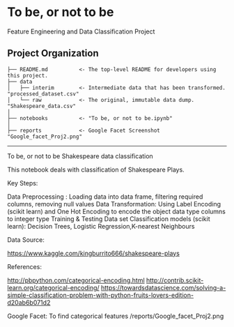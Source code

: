 To be, or not to be
==============================

Feature Engineering and Data Classification Project

Project Organization
------------

    ├── README.md          <- The top-level README for developers using this project.
    ├── data
    │   ├── interim        <- Intermediate data that has been transformed.   	"processed_dataset.csv"
    │   └── raw            <- The original, immutable data dump. 		        "Shakespeare_data.csv"
    │
    ├── notebooks          <- "To be, or not to be.ipynb"
    │
    ├── reports            <- Google Facet Screenshot			                "Google_facet_Proj2.png"

--------

To be, or not to be Shakespeare data classification

This notebook deals with classification of Shakespeare Plays.

Key Steps:

Data Preprocessing : Loading data into data frame, filtering required columns, removing null values 
Data Transformation: Using Label Encoding (scikit learn) and One Hot Encoding to encode the object data type columns to integer type 
Training & Testing Data set Classification models (scikit learn): Decision Trees, Logistic Regression,K-nearest Neighbours

Data Source:

https://www.kaggle.com/kingburrito666/shakespeare-plays

References:

http://pbpython.com/categorical-encoding.html http://contrib.scikit-learn.org/categorical-encoding/ https://towardsdatascience.com/solving-a-simple-classification-problem-with-python-fruits-lovers-edition-d20ab6b071d2

Google Facet: To find categorical features /reports/Google_facet_Proj2.png
